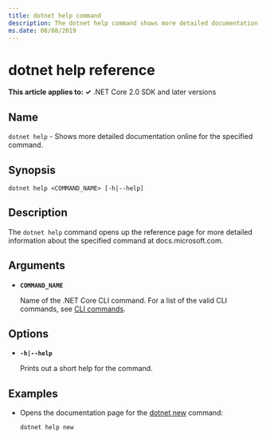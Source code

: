 ```yaml
---
title: dotnet help command
description: The dotnet help command shows more detailed documentation online for the specified command.
ms.date: 08/08/2019
---
```

# dotnet help reference

**This article applies to: ✓** .NET Core 2.0 SDK and later versions

<!-- todo: uncomment when all CLI commands are reviewed
[!INCLUDE [topic-appliesto-net-core-all](../../../includes/topic-appliesto-net-core-2plus.md)]
-->

## Name

`dotnet help` - Shows more detailed documentation online for the specified command.

## Synopsis

`dotnet help <COMMAND_NAME> [-h|--help]`

## Description

The `dotnet help` command opens up the reference page for more detailed information about the specified command at docs.microsoft.com.

## Arguments

* **`COMMAND_NAME`**

  Name of the .NET Core CLI command. For a list of the valid CLI commands, see [CLI commands](index.md#cli-commands).

## Options

* **`-h|--help`**

  Prints out a short help for the command.

## Examples

* Opens the documentation page for the [dotnet new](dotnet-new.md) command:

  ```dotnetcli
  dotnet help new
  ```
